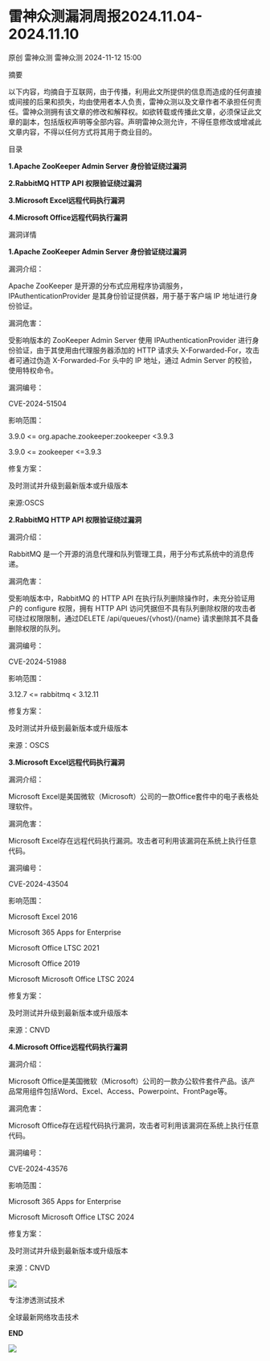 #  雷神众测漏洞周报2024.11.04-2024.11.10   
原创 雷神众测  雷神众测   2024-11-12 15:00  
  
摘要  
  
  
以下内容，均摘自于互联网，由于传播，利用此文所提供的信息而造成的任何直接或间接的后果和损失，均由使用者本人负责，雷神众测以及文章作者不承担任何责任。雷神众测拥有该文章的修改和解释权。如欲转载或传播此文章，必须保证此文章的副本，包括版权声明等全部内容。声明雷神众测允许，不得任意修改或增减此文章内容，不得以任何方式将其用于商业目的。  
  
  
目录  
  
**1.Apache ZooKeeper Admin Server 身份验证绕过漏洞**  
  
**2.RabbitMQ HTTP API 权限验证绕过漏洞**  
  
**3.Microsoft Excel远程代码执行漏洞**  
  
**4.Microsoft Office远程代码执行漏洞**  
  
  
漏洞详情  
  
**1.Apache ZooKeeper Admin Server 身份验证绕过漏洞**  
  
  
漏洞介绍：  
  
Apache ZooKeeper 是开源的分布式应用程序协调服务，IPAuthenticationProvider 是其身份验证提供器，用于基于客户端 IP 地址进行身份验证。  
  
  
漏洞危害：  
  
受影响版本的 ZooKeeper Admin Server 使用 IPAuthenticationProvider 进行身份验证，由于其使用由代理服务器添加的 HTTP 请求头 X-Forwarded-For，攻击者可通过伪造 X-Forwarded-For 头中的 IP 地址，通过 Admin Server 的校验，使用特权命令。  
  
  
漏洞编号：  
  
CVE-2024-51504  
  
  
影响范围：  
  
3.9.0 <= org.apache.zookeeper:zookeeper <3.9.3  
  
3.9.0 <= zookeeper <=3.9.3  
  
  
修复方案：  
  
及时测试并升级到最新版本或升级版本  
  
  
来源:OSCS  
  
**2.RabbitMQ HTTP API 权限验证绕过漏洞**  
  
  
漏洞介绍：  
  
RabbitMQ 是一个开源的消息代理和队列管理工具，用于分布式系统中的消息传递。  
  
  
漏洞危害：  
  
受影响版本中，RabbitMQ 的 HTTP API 在执行队列删除操作时，未充分验证用户的 configure 权限，拥有 HTTP API 访问凭据但不具有队列删除权限的攻击者可绕过权限限制，通过DELETE /api/queues/{vhost}/{name} 请求删除其不具备删除权限的队列。  
  
  
漏洞编号：  
  
CVE-2024-51988  
  
  
影响范围：  
  
3.12.7 <= rabbitmq < 3.12.11  
  
  
修复方案：  
  
及时测试并升级到最新版本或升级版本  
  
  
来源：OSCS  
  
  
**3.Microsoft Excel远程代码执行漏洞**  
  
  
漏洞介绍：  
  
Microsoft Excel是美国微软（Microsoft）公司的一款Office套件中的电子表格处理软件。  
  
  
漏洞危害：  
  
Microsoft Excel存在远程代码执行漏洞。攻击者可利用该漏洞在系统上执行任意代码。  
  
  
漏洞编号：  
  
CVE-2024-43504  
  
  
影响范围：  
  
Microsoft Excel 2016  
  
Microsoft 365 Apps for Enterprise  
  
Microsoft Office LTSC 2021  
  
Microsoft Office 2019  
  
Microsoft Microsoft Office LTSC 2024  
  
  
修复方案：  
  
及时测试并升级到最新版本或升级版本  
  
  
来源：CNVD  
  
**4.Microsoft Office远程代码执行漏洞**  
  
  
漏洞介绍：  
  
Microsoft Office是美国微软（Microsoft）公司的一款办公软件套件产品。该产品常用组件包括Word、Excel、Access、Powerpoint、FrontPage等。  
  
  
漏洞危害：  
  
Microsoft Office存在远程代码执行漏洞，攻击者可利用该漏洞在系统上执行任意代码。  
  
  
漏洞编号：  
  
CVE-2024-43576  
  
  
影响范围：  
  
Microsoft 365 Apps for Enterprise  
  
Microsoft Microsoft Office LTSC 2024  
  
  
修复方案：  
  
及时测试并升级到最新版本或升级版本  
  
  
来源：CNVD  
  
  
  
  
  
  
![](https://mmbiz.qpic.cn/mmbiz_jpg/HxO8NorP4JUw0Y2heee5cBDlBlO7icP7ASOwfGeIVGCZNIcejHVpXnuhzelTVoJm01jUIWBrNubZzhLF7aeP1EQ/640?wx_fmt=jpeg&from=appmsg "")  
  
专注渗透测试技术  
  
全球最新网络攻击技术  
  
  
**END**  
  
![](https://mmbiz.qpic.cn/mmbiz_jpg/HxO8NorP4JUw0Y2heee5cBDlBlO7icP7ALrVYyIygVm08uX0bLxH5Enp2yolwwQRu5cX4xlDUvEibWABa64ZzvEA/640?wx_fmt=jpeg&from=appmsg "")  
  
  
  
